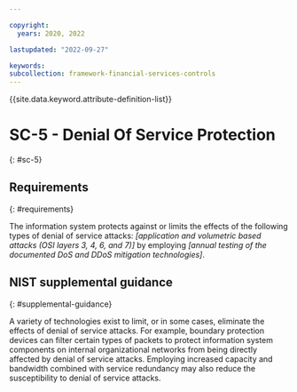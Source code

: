 ```yaml
---

copyright:
  years: 2020, 2022

lastupdated: "2022-09-27"

keywords: 
subcollection: framework-financial-services-controls
---
```


{{site.data.keyword.attribute-definition-list}}

         
# SC-5 - Denial Of Service Protection
{: #sc-5}

## Requirements
{: #requirements}

The information system protects against or limits the effects of the following types of denial of service attacks: _[application and volumetric based attacks (OSI layers 3, 4, 6, and 7)]_ by employing _[annual testing of the documented DoS and DDoS mitigation technologies]_.

## NIST supplemental guidance
{: #supplemental-guidance}

A variety of technologies exist to limit, or in some cases, eliminate the effects of denial of service attacks. For example, boundary protection devices can filter certain types of packets to protect information system components on internal organizational networks from being directly affected by denial of service attacks. Employing increased capacity and bandwidth combined with service redundancy may also reduce the susceptibility to denial of service attacks.



